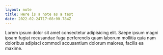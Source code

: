 ```yaml
---
layout: note
title: Here is a note as a test
date: 2022-02-24T17:08:00.784Z
---
```

Lorem ipsum dolor sit amet consectetur adipisicing elit. Saepe ipsum magni ipsam fugiat recusandae fuga perferendis quam laborum mollitia quia nam doloribus adipisci commodi accusantium dolorum maiores, facilis ea maxime.